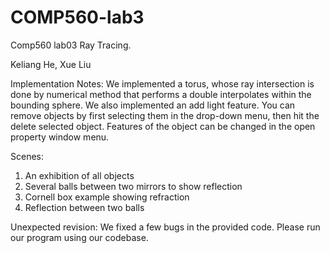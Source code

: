 # COMP560-lab3
Comp560 lab03 Ray Tracing.

Keliang He, Xue Liu

Implementation Notes:
We implemented a torus, whose ray intersection is done by numerical method that performs a double interpolates within the bounding sphere. 
We also implemented an add light feature. 
You can remove objects by first selecting them in the drop-down menu, then hit the delete selected object.
Features of the object can be changed in the open property window menu.

Scenes:
1. An exhibition of all objects
2. Several balls between two mirrors to show reflection
3. Cornell box example showing refraction
4. Reflection between two balls

Unexpected revision:
We fixed a few bugs in the provided code. Please run our program using our codebase.